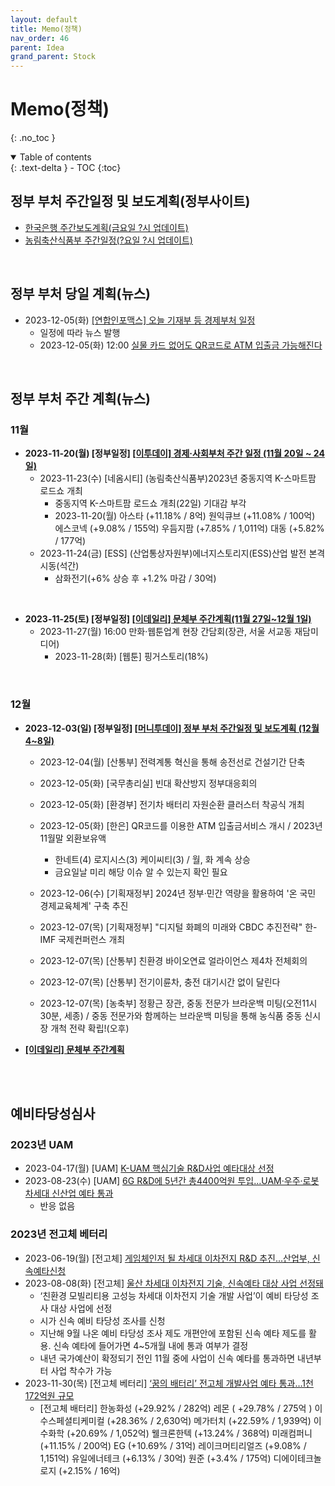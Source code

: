 ```yaml
---
layout: default
title: Memo(정책)
nav_order: 46
parent: Idea
grand_parent: Stock
---
```


# Memo(정책)
{: .no_toc }

<details open markdown="block">
  <summary>
    Table of contents
  </summary>
  {: .text-delta }
- TOC
{:toc}
</details>
<!------------------------------------ STEP ------------------------------------>



## 정부 부처 주간일정 및 보도계획(정부사이트)
* [한국은행 주간보도계획(금요일 ?시 업데이트)](https://www.bok.or.kr/portal/bbs/P0001726/list.do?menuNo=200039)
* [농림축산식품부 주간일정(?요일 ?시 업데이트)](https://www.mafra.go.kr/home/5306/subview.do)



<br>



## 정부 부처 당일 계획(뉴스)

* 2023-12-05(화) [[연합인포맥스] 오늘 기재부 등 경제부처 일정](https://news.einfomax.co.kr/news/articleView.html?idxno=4290152)
  * 일정에 따라 뉴스 발행
  * 2023-12-05(화) 12:00 [실물 카드 없어도 QR코드로 ATM 입출금 가능해진다](https://www.yna.co.kr/view/AKR20231205068800002?input=1195m)



<br>



## 정부 부처 주간 계획(뉴스)



### 11월
* **2023-11-20(월) [정부일정] [[이투데이] 경제·사회부처 주간 일정 (11월 20일 ~ 24일)](https://www.etoday.co.kr/news/view/2303758)**
    * 2023-11-23(수) [네옴시티] (농림축산식품부)2023년 중동지역 K-스마트팜 로드쇼 개최
        * 중동지역 K-스마트팜 로드쇼 개최(22일) 기대감 부각
        * 2023-11-20(월) 아스타 (+11.18% / 8억) 원익큐브 (+11.08% / 100억) 에스코넥 (+9.08% / 155억) 우듬지팜 (+7.85% / 1,011억) 대동 (+5.82% / 177억)
    * 2023-11-24(금) [ESS] (산업통상자원부)에너지스토리지(ESS)산업 발전 본격 시동(석간)
        * 삼화전기(+6% 상승 후 +1.2% 마감 / 30억)

<br>

* **2023-11-25(토) [정부일정] [[이데일리] 문체부 주간계획(11월 27일~12월 1일)](https://www.edaily.co.kr/news/read?newsId=01207046635809328&mediaCodeNo=257)**
    * 2023-11-27(월) 16:00 만화·웹툰업계 현장 간담회(장관, 서울 서교동 재담미디어)
        * 2023-11-28(화) [웹툰] 핑거스토리(18%)

<br>

### 12월
* **2023-12-03(일) [정부일정] [[머니투데이] 정부 부처 주간일정 및 보도계획 (12월 4~8일)](https://news.mt.co.kr/mtview.php?no=2023120309152830477)**
    * 2023-12-04(월) [산통부] 전력계통 혁신을 통해 송전선로 건설기간 단축
    
    * 2023-12-05(화) [국무총리실] 빈대 확산방지 정부대응회의
    
    * 2023-12-05(화) [환경부] 전기차 배터리 자원순환 클러스터 착공식 개최
    
	* 2023-12-05(화) [한은] QR코드를 이용한 ATM 입출금서비스 개시 / 2023년 11월말 외환보유액
    
        * 한네트(4) 로지시스(3) 케이씨티(3) / 월, 화 계속 상승
        * 금요일날 미리 해당 이슈 알 수 있는지 확인 필요

    * 2023-12-06(수) [기획재정부] 2024년 정부·민간 역량을 활용하여 '온 국민 경제교육체계' 구축 추진
    
    * 2023-12-07(목) [기획재정부] "디지털 화폐의 미래와 CBDC 추진전략" 한-IMF 국제컨퍼런스 개최
    
        
    
    * 2023-12-07(목) [산통부] 친환경 바이오연료 얼라이언스 제4차 전체회의
    
    * 2023-12-07(목) [산통부] 전기이륜차, 충전 대기시간 없이 달린다
    
    * 2023-12-07(목) [농축부] 정황근 장관, 중동 전문가 브라운백 미팅(오전11시30분, 세종) / 중동 전문가와 함께하는 브라운백 미팅을 통해 농식품 중동 신시장 개척 전략 확립!(오후)
      <br>
    
* **[[이데일리] 문체부 주간계획]()**

<br>
<br>

## 예비타당성심사

### 2023년 UAM
* 2023-04-17(월) [UAM] [K-UAM 핵심기술 R&D사업 예타대상 선정](https://www.koit.co.kr/news/articleView.html?idxno=111923)
* 2023-08-23(수) [UAM] [6G R&D에 5년간 총4400억원 투입…UAM·우주·로봇 차세대 신산업 예타 통과](https://www.etnews.com/20230823000208)
    * 반응 없음

### 2023년 전고체 베터리
* 2023-06-19(월) [전고체] [게임체인저 될 차세대 이차전지 R&D 추진...산업부, 신속예타신청](https://www.etnews.com/20230619000011)
* 2023-08-08(화) [전고체] [울산 차세대 이차전지 기술, 신속예타 대상 사업 선정돼](https://www.ksilbo.co.kr/news/articleView.html?idxno=976956)
    * ‘친환경 모빌리티용 고성능 차세대 이차전지 기술 개발 사업’이 예비 타당성 조사 대상 사업에 선정
    * 시가 신속 예비 타당성 조사를 신청
    * 지난해 9월 나온 예비 타당성 조사 제도 개편안에 포함된 신속 예타 제도를 활용. 신속 예타에 들어가면 4~5개월 내에 통과 여부가 결정
    * 내년 국가예산이 확정되기 전인 11월 중에 사업이 신속 예타를 통과하면 내년부터 사업 착수가 가능
* 2023-11-30(목) [전고체 베터리] [‘꿈의 배터리’ 전고체 개발사업 예타 통과…1천172억원 규모](https://www.yna.co.kr/view/AKR20231129142300003)
    * [전고체 배터리] 한농화성 (+29.92% / 282억) 레몬 ( +29.78% / 275억 ) 이수스페셜티케미컬 (+28.36% / 2,630억) 메가터치 (+22.59% / 1,939억) 이수화학 (+20.69% / 1,052억) 웰크론한텍 (+13.24% / 368억) 미래컴퍼니 (+11.15% / 200억) EG (+10.69% / 31억) 레이크머티리얼즈 (+9.08% / 1,151억) 유일에너테크 (+6.13% / 30억) 원준 (+3.4% / 175억) 디에이테크놀로지 (+2.15% / 16억)
